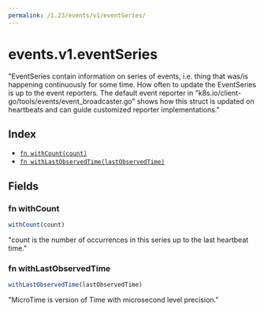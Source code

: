 ```yaml
---
permalink: /1.23/events/v1/eventSeries/
---
```


# events.v1.eventSeries

"EventSeries contain information on series of events, i.e. thing that was/is happening continuously for some time. How often to update the EventSeries is up to the event reporters. The default event reporter in \"k8s.io/client-go/tools/events/event_broadcaster.go\" shows how this struct is updated on heartbeats and can guide customized reporter implementations."

## Index

* [`fn withCount(count)`](#fn-withcount)
* [`fn withLastObservedTime(lastObservedTime)`](#fn-withlastobservedtime)

## Fields

### fn withCount

```ts
withCount(count)
```

"count is the number of occurrences in this series up to the last heartbeat time."

### fn withLastObservedTime

```ts
withLastObservedTime(lastObservedTime)
```

"MicroTime is version of Time with microsecond level precision."